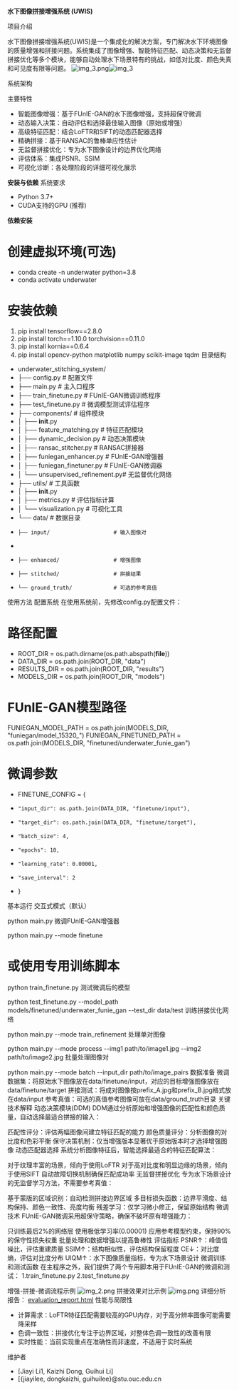 **水下图像拼接增强系统 (UWIS)**
 
项目介绍
  
水下图像拼接增强系统(UWIS)是一个集成化的解决方案，专门解决水下环境图像的质量增强和拼接问题。系统集成了图像增强、智能特征匹配、动态决策和无监督拼接优化等多个模块，能够自动处理水下场景特有的挑战，如低对比度、颜色失真和可见度有限等问题。
![img_3.png](img_3.png)![img_3](https://github.com/user-attachments/assets/dbc62395-c783-432e-b294-ff84b0c3e8c9)

系统架构

主要特性

* 智能图像增强：基于FUnIE-GAN的水下图像增强，支持超保守微调
* 动态输入决策：自动评估和选择最佳输入图像（原始或增强）
* 高级特征匹配：结合LoFTR和SIFT的动态匹配器选择
* 精确拼接：基于RANSAC的鲁棒单应性估计
* 无监督拼接优化：专为水下图像设计的边界优化网络
* 评估体系：集成PSNR、SSIM
* 可视化诊断：各处理阶段的详细可视化展示

**安装与依赖**
系统要求
* Python 3.7+
* CUDA支持的GPU (推荐)

**依赖安装**

# 创建虚拟环境(可选)
* conda create -n underwater python=3.8
* conda activate underwater

# 安装依赖
1. pip install tensorflow==2.8.0
2. pip install torch==1.10.0 torchvision==0.11.0
3. pip install kornia==0.6.4
4. pip install opencv-python matplotlib numpy scikit-image tqdm
目录结构

* underwater_stitching_system/
* ├── config.py                     # 配置文件
* ├── main.py                       # 主入口程序
* ├── train_finetune.py             # FUnIE-GAN微调训练程序
* ├── test_finetune.py              # 微调模型测试评估程序
* ├── components/                   # 组件模块
* │   ├── __init__.py
* │   ├── feature_matching.py       # 特征匹配模块
* │   ├── dynamic_decision.py       # 动态决策模块
* │   ├── ransac_stitcher.py        # RANSAC拼接器
* │   ├── funiegan_enhancer.py      # FUnIE-GAN增强器
* │   ├── funiegan_finetuner.py     # FUnIE-GAN微调器
* │   └── unsupervised_refinement.py# 无监督优化网络
* ├── utils/                        # 工具函数
* │   ├── __init__.py
* │   ├── metrics.py                # 评估指标计算
* │   └── visualization.py          # 可视化工具
* └── data/                         # 数据目录
*     ├── input/                    # 输入图像对
* 
*     ├── enhanced/                 # 增强图像
*     ├── stitched/                 # 拼接结果
*     └── ground_truth/             # 可选的参考真值
使用方法
配置系统
在使用系统前，先修改config.py配置文件：


# 路径配置
* ROOT_DIR = os.path.dirname(os.path.abspath(__file__))
* DATA_DIR = os.path.join(ROOT_DIR, "data")
* RESULTS_DIR = os.path.join(ROOT_DIR, "results")
* MODELS_DIR = os.path.join(ROOT_DIR, "models")

# FUnIE-GAN模型路径
FUNIEGAN_MODEL_PATH = os.path.join(MODELS_DIR, "funiegan/model_15320_")
FUNIEGAN_FINETUNED_PATH = os.path.join(MODELS_DIR, "finetuned/underwater_funie_gan")

# 微调参数
* FINETUNE_CONFIG = {
*     "input_dir": os.path.join(DATA_DIR, "finetune/input"),
*     "target_dir": os.path.join(DATA_DIR, "finetune/target"),
*     "batch_size": 4,
*     "epochs": 10,
*     "learning_rate": 0.00001,
*     "save_interval": 2
* }

基本运行
交互式模式（默认）

python main.py
微调FUnIE-GAN增强器

python main.py --mode finetune
# 或使用专用训练脚本
python train_finetune.py
测试微调后的模型

python test_finetune.py --model_path models/finetuned/underwater_funie_gan --test_dir data/test
训练拼接优化网络

python main.py --mode train_refinement
处理单对图像

python main.py --mode process --img1 path/to/image1.jpg --img2 path/to/image2.jpg
批量处理图像对

python main.py --mode batch --input_dir path/to/image_pairs
数据准备
微调数据集：将原始水下图像放在data/finetune/input，对应的目标增强图像放在data/finetune/target
拼接测试：将成对图像按prefix_A.jpg和prefix_B.jpg格式放在data/input
参考真值：可选的真值参考图像可放在data/ground_truth目录
关键技术解释
动态决策模块(DDM)
DDM通过分析原始和增强图像的匹配性和颜色质量，自动选择最适合拼接的输入：

匹配性评分：评估两幅图像间建立特征匹配的能力
颜色质量评分：分析图像的对比度和色彩平衡
保守决策机制：仅当增强版本显著优于原始版本时才选择增强图像
动态匹配器选择
系统分析图像特征后，智能选择最适合的特征匹配算法：

对于纹理丰富的场景，倾向于使用LoFTR
对于高对比度和明显边缘的场景，倾向于使用SIFT
自动故障切换机制确保匹配成功率
无监督拼接优化
专为水下场景设计的无监督学习方法，不需要参考真值：

基于蒙版的区域识别：自动检测拼接边界区域
多目标损失函数：边界平滑度、结构保持、颜色一致性、亮度均衡
残差学习：仅学习微小修正，保留原始结构
微调技术
FUnIE-GAN微调采用超保守策略，确保不破坏原有增强能力：

只训练最后2%的网络层
使用极低学习率(0.00001)
应用参考模型约束，保持90%的保守性损失权重
批量处理和数据增强以提高鲁棒性
评估指标
PSNR↑：峰值信噪比，评估重建质量
SSIM↑：结构相似性，评估结构保留程度
CE↓：对比度熵，评估对比度分布
UIQM↑：水下图像质量指标，专为水下场景设计
微调训练和测试函数
在主程序之外，我们提供了两个专用脚本用于FUnIE-GAN的微调和测试：
1.train_finetune.py
2.test_finetune.py

增强-拼接-微调流程示例
![img_2.png](img_2.png)
拼接效果对比示例
![img.png](img.png)
详细分析报告：
[evaluation_report.html](evaluation_report.html)
性能与局限性
* 计算需求：LoFTR特征匹配需要较高的GPU内存，对于高分辨率图像可能需要降采样
* 色调一致性：拼接优化专注于边界区域，对整体色调一致性的改善有限
* 实时性能：当前实现重点在准确性而非速度，不适用于实时系统

维护者
* [Jiayi Li1, Kaizhi Dong, Guihui Li]
* [{jiayilee, dongkaizhi, guihuilee}@stu.ouc.edu.cn

